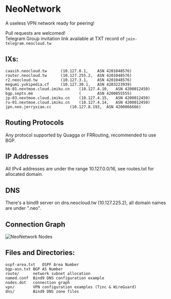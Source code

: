 # NeoNetwork
A useless VPN network ready for peering!

Pull requests are welcomed!  
Telegram Group invitation link available at TXT record of `join-telegram.neocloud.tw`

## IXs:
	caasih.neocloud.tw		(10.127.0.1,	ASN 4201048576)
	router.neocloud.tw		(10.127.255.2,	ASN 4201048576)
	r2.neocloud.tw			(10.127.3.1,	ASN 4201048576)
	megumi.yukipedia.cf		(10.127.30.1,   ASN 4203223939)
	hk-01.nextmoe.cloud.imiku.cn	(10.127.4.10,	ASN 4200012450)
	bgp.septs.me                    (		ASN 4200055555)
	jp-03.nextmoe.cloud.imiku.cn	(10.127.4.15,	ASN 4200012450)
	ru-01.nextmoe.cloud.imiku.cn	(10.127.4.14,	ASN 4200012450)
	jpn.neo.jerryxiao.cc		(10.127.8.193,	ASN 4200066666)

## Routing Protocols
Any protocol supported by Quagga or FRRouting, recommended to use BGP.

## IP Addresses
All IPv4 addresses are under the range 10.127.0.0/16,
see routes.txt for allocated domain.

## DNS
There's a bind9 server on dns.neocloud.tw (10.127.225.2), all domain names are under ".neo".

## Connection Graph
![NeoNetwork Nodes](https://raw.githubusercontent.com/NeoChen1024/NeoNetwork/master/nodes.svg)

## Files and Directories:
	ospf-area.txt	OSPF Area Number
	bgp-asn.txt	BGP AS Number
	route/		network subnet allocation
	named.conf	Bind9 DNS configuration example
	nodes.dot	connection graph
	vpn/		VPN configuration examples (Tinc & WireGuard)
	dns/		Bind9 DNS zone files
